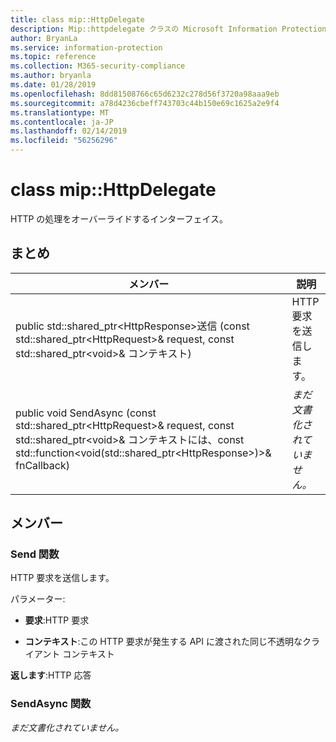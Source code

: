 ```yaml
---
title: class mip::HttpDelegate
description: Mip::httpdelegate クラスの Microsoft Information Protection (MIP) SDK について説明します。
author: BryanLa
ms.service: information-protection
ms.topic: reference
ms.collection: M365-security-compliance
ms.author: bryanla
ms.date: 01/28/2019
ms.openlocfilehash: 8dd81508766c65d6232c278d56f3720a98aaa9eb
ms.sourcegitcommit: a78d4236cbeff743703c44b150e69c1625a2e9f4
ms.translationtype: MT
ms.contentlocale: ja-JP
ms.lasthandoff: 02/14/2019
ms.locfileid: "56256296"
---
```

# <a name="class-miphttpdelegate"></a>class mip::HttpDelegate 
HTTP の処理をオーバーライドするインターフェイス。
  
## <a name="summary"></a>まとめ
 メンバー                        | 説明                                
--------------------------------|---------------------------------------------
public std::shared_ptr\<HttpResponse\>送信 (const std::shared_ptr\<HttpRequest\>& request, const std::shared_ptr\<void\>& コンテキスト)  |  HTTP 要求を送信します。
public void SendAsync (const std::shared_ptr\<HttpRequest\>& request, const std::shared_ptr\<void\>& コンテキストには、const std::function\<void(std::shared_ptr\<HttpResponse\>)\>& fnCallback)  | _まだ文書化されていません。_
  
## <a name="members"></a>メンバー
  
### <a name="send-function"></a>Send 関数
HTTP 要求を送信します。

パラメーター:  
* **要求**:HTTP 要求 


* **コンテキスト**:この HTTP 要求が発生する API に渡された同じ不透明なクライアント コンテキスト



  
**返します**:HTTP 応答
  
### <a name="sendasync-function"></a>SendAsync 関数
_まだ文書化されていません。_
